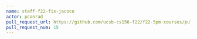 ```yaml
---
name: staff-f22-fix-jacoco
actor: pconrad
pull_request_url: https://github.com/ucsb-cs156-f22/f22-5pm-courses/pull/15
pull_request_num: 15
---
```

